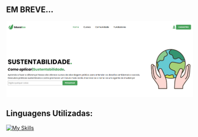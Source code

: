 ## EM BREVE...

<img src="images/Capturar.PNG">

## Linguagens Utilizadas:
[![My Skills](https://skillicons.dev/icons?i=html,css,js,nodejs,mongo)](https://skillicons.dev)
